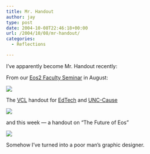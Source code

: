 ```yaml
---
title: Mr. Handout
author: jay
type: post
date: 2004-10-08T22:46:18+00:00
url: /2004/10/08/mr-handout/
categories:
  - Reflections

---
```

I’ve apparently become Mr. Handout recently:

From our [Eos2 Faculty Seminar][1] in August:

![][2]

The [VCL][3] handout for [EdTech][4] and [UNC-Cause][5]

![][6]

and this week — a handout on “The Future of Eos”

![][7]

Somehow I’ve turned into a poor man’s graphic designer.

 [1]: //www.eos.ncsu.edu/faculty/seminar/"
 [2]: //people.engr.ncsu.edu/jayoung/eweImages/binarypage/-0cf80bb03fc6c536312a029ee686c3c5/seminar.jpg"
 [3]: //vcl.ncsu.edu"
 [4]: //www.ncsu.edu/edtech/"
 [5]: //www.unccause.org/cause04/"
 [6]: //people.engr.ncsu.edu/jayoung/eweImages/binarypage/-0cf80bb03fc6c536312a029ee686c3c5/vclhandout.jpg"
 [7]: //people.engr.ncsu.edu/jayoung/eweImages/binarypage/-0cf80bb03fc6c536312a029ee686c3c5/eosfuture.jpg"